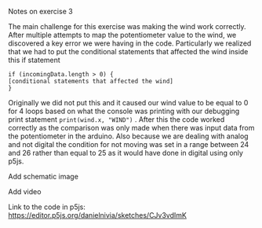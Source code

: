 Notes on exercise 3

The main challenge for this exercise was making the wind work correctly. After multiple attempts to map the potentiometer value to the wind, we discovered a key error we were having in the code. Particularly we realized that we had to put the conditional statements that affected the wind inside this if statement 

``` 
if (incomingData.length > 0) {
[conditional statements that affected the wind]
}
```

Originally we did not put this and it caused our wind value to be equal to 0 for 4 loops based on what the console was printing with our debugging print statement `print(wind.x, "WIND")` . After this the code worked correctly as the comparison was only made when there was input data from the potentiometer in the arduino. Also because we are dealing with analog and not digital the condition for not moving was set in a range between 24 and 26 rather than equal to 25 as it would have done in digital using only p5js. 


Add schematic image

Add video

Link to the code in p5js:
https://editor.p5js.org/danielnivia/sketches/CJv3vdImK 
